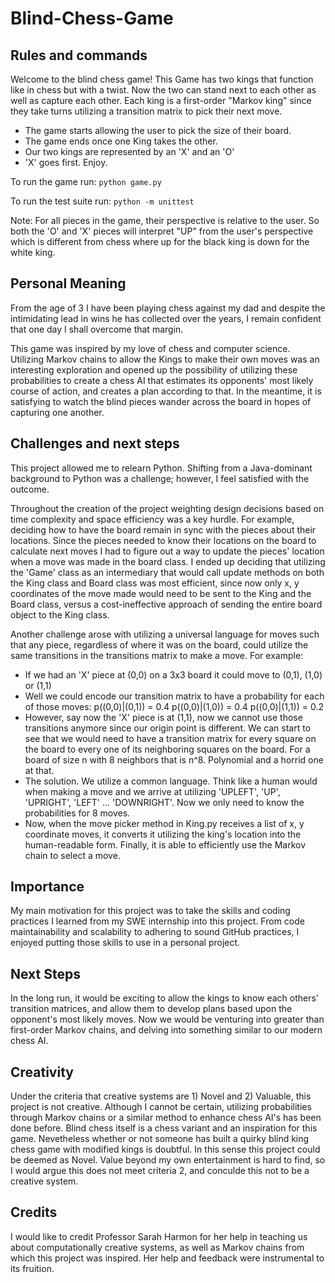 # Blind-Chess-Game

## Rules and commands
Welcome to the blind chess game!
This Game has two kings that function like in chess but with a twist.
Now the two can stand next to each other as well as capture each other.
Each king is a first-order "Markov king" since they take turns
utilizing a transition matrix to pick their next move.

- The game starts allowing the user to pick the size of their board.
- The game ends once one King takes the other.
- Our two kings are represented by an 'X' and an 'O'
- 'X' goes first. Enjoy.

To run the game run: ```python game.py```

To run the test suite run: ```python -m unittest```

Note:
For all pieces in the game, their perspective is relative to the user.
So both the 'O' and 'X' pieces will interpret "UP" from the user's
perspective which is different from chess where up for the black
king is down for the white king.

## Personal Meaning
From the age of 3 I have been playing chess against my dad and despite
the intimidating lead in wins he has collected over the years, I remain
confident that one day I shall overcome that margin. 

This game was inspired by my love of chess and computer science.
Utilizing Markov chains to allow the Kings to make their own moves was
an interesting exploration and opened up the possibility of utilizing these 
probabilities to create a chess AI that estimates its opponents' most likely
course of action, and creates a plan according to that. In the meantime,
it is satisfying to watch the blind pieces wander across the board in
hopes of capturing one another.

## Challenges and next steps
This project allowed me to relearn Python. Shifting from a Java-dominant background
to Python was a challenge; however, I feel satisfied with the outcome.

Throughout the creation of the project weighting design decisions based on time
complexity and space efficiency was a key hurdle. For example, deciding how to have
the board remain in sync with the pieces about their locations. Since the pieces needed
to know their locations on the board to calculate next moves I had to figure out
a way to update the pieces' location when a move was made in the board class. I ended
up deciding that utilizing the 'Game' class as an intermediary that would
call update methods on both the King class and Board class was most efficient, since
now only x, y coordinates of the move made would need to be sent to the King and the 
Board class, versus a cost-ineffective approach of sending the entire board object to
the King class.

Another challenge arose with utilizing a universal language for moves such that any piece,
regardless of where it was on the board, could utilize the same transitions in the 
transitions matrix to make a move. For example: 

- If we had an 'X' piece at (0,0) on a 3x3 board it could move to (0,1), (1,0) or (1,1)
- Well we could encode our transition matrix to have a probability for each of those moves:
  p((0,0)|(0,1)) = 0.4
  p((0,0)|(1,0)) = 0.4
  p((0,0)|(1,1)) = 0.2
- However, say now the 'X' piece is at (1,1), now we cannot use those transitions anymore
  since our origin point is different. We can start to see that we would need to have a
  transition matrix for every square on the board to every one of its neighboring squares
  on the board. For a board of size n with 8 neighbors that is n^8. Polynomial and a horrid
  one at that.
- The solution. We utilize a common language. Think like a human would when making a move and
  we arrive at utilizing 'UPLEFT', 'UP', 'UPRIGHT', 'LEFT' ... 'DOWNRIGHT'. Now we only need
  to know the probabilities for 8 moves.
- Now, when the move picker method in King.py receives a list of x, y coordinate moves, it
  converts it utilizing the king's location into the human-readable form. Finally, it is able
  to efficiently use the Markov chain to select a move.

## Importance 
My main motivation for this project was to take the skills and coding practices I learned 
from my SWE internship into this project. From code maintainability and scalability to adhering
to sound GitHub practices, I enjoyed putting those skills to use in a personal project.

## Next Steps
In the long run, it would be exciting to allow the kings to know each others' transition matrices,
and allow them to develop plans based upon the opponent's most likely moves. Now we would be venturing
into greater than first-order Markov chains, and delving into something similar to our modern
chess AI.

## Creativity
Under the criteria that creative systems are 1) Novel and 2) Valuable, this project is not
creative. Although I cannot be certain, utilizing probabilities through Markov chains or
a similar method to enhance chess AI's has been done before. Blind chess itself is a chess
variant and an inspiration for this game. Nevetheless whether or not someone has built a quirky
blind king chess game with modified kings is doubtful. In this sense this project could be
deemed as Novel. Value beyond my own entertainment is hard to find, so I would argue this
does not meet criteria 2, and conculde this not to be a creative system.

## Credits
I would like to credit Professor Sarah Harmon for her help in teaching us about computationally
creative systems, as well as Markov chains from which this project was inspired. Her help
and feedback were instrumental to its fruition.
  

